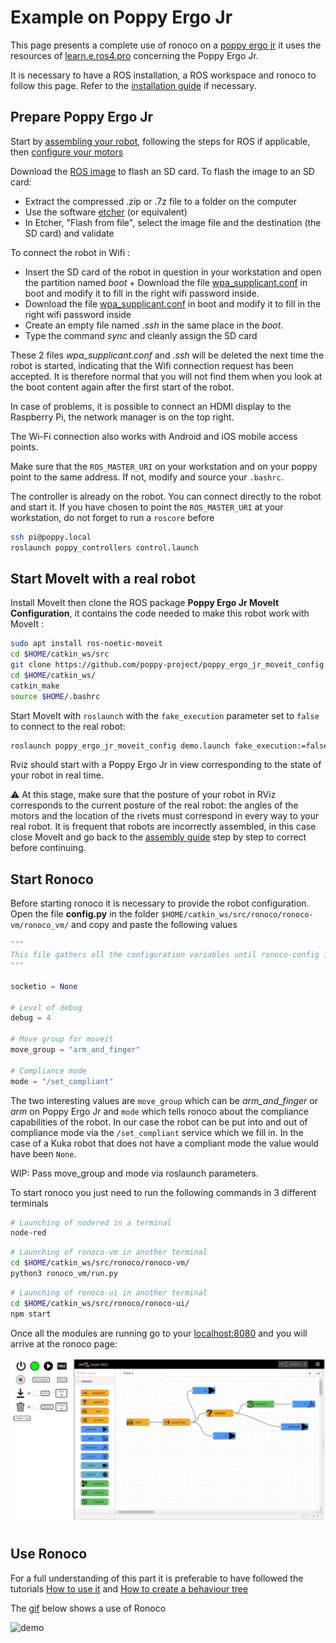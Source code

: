 # Example on Poppy Ergo Jr

This page presents a complete use of ronoco on a [poppy ergo jr](https://github.com/poppy-project/poppy-ergo-jr) it uses the resources of [learn.e.ros4.pro](https://learn.e.ros4.pro/fr/manipulation/ergo-jr/) concerning the Poppy Ergo Jr.

It is necessary to have a ROS installation, a ROS workspace and ronoco to follow this page. Refer to the [installation guide](installation.md) if necessary.

## Prepare Poppy Ergo Jr

Start by [assembling your robot](https://docs.poppy-project.org/fr/assembly-guides/ergo-jr/), following the steps for ROS if applicable, then [configure your motors](https://docs.poppy-project.org/fr/assembly-guides/ergo-jr/motor-configuration.html#32ter-configurer-les-moteurs-un-par-un-si-vous-utilisez-une-image-ros)

Download the [ROS image](https://github.com/poppy-project/poppy_controllers/releases/download/v1.0/poppy-ergo-jr-ros-melodic.img.zip) to flash an SD card. To flash the image to an SD card:
+ Extract the compressed .zip or .7z file to a folder on the computer
+ Use the software [etcher](https://www.balena.io/etcher/) (or equivalent)
+ In Etcher, "Flash from file", select the image file and the destination (the SD card) and validate

To connect the robot in Wifi :
+ Insert the SD card of the robot in question in your workstation and open the partition named *boot* + Download the file [wpa_supplicant.conf]() in boot and modify it to fill in the right wifi password inside.
+ Download the file [wpa_supplicant.conf](https://files.ros4.pro/wpa_supplicant.conf) in boot and modify it to fill in the right wifi password inside
+ Create an empty file named *.ssh* in the same place in the *boot*.
+ Type the command *sync* and cleanly assign the SD card

These 2 files *wpa_supplicant.conf* and *.ssh* will be deleted the next time the robot is started, indicating that the Wifi connection request has been accepted. It is therefore normal that you will not find them when you look at the boot content again after the first start of the robot.

In case of problems, it is possible to connect an HDMI display to the Raspberry Pi, the network manager is on the top right.

The Wi-Fi connection also works with Android and iOS mobile access points.

Make sure that the `ROS_MASTER_URI` on your workstation and on your poppy point to the same address. If not, modify and source your `.bashrc`.

The controller is already on the robot. You can connect directly to the robot and start it. If you have chosen to point the `ROS_MASTER_URI` at your workstation, do not forget to run a `roscore` before

```bash
ssh pi@poppy.local
roslaunch poppy_controllers control.launch
```
## Start MoveIt with a real robot

Install MoveIt then clone the ROS package **Poppy Ergo Jr MoveIt Configuration**, it contains the code needed to make this robot work with MoveIt :
```bash
sudo apt install ros-noetic-moveit
cd $HOME/catkin_ws/src
git clone https://github.com/poppy-project/poppy_ergo_jr_moveit_config.git
cd $HOME/catkin_ws/
catkin_make 
source $HOME/.bashrc
```

Start MoveIt with `roslaunch` with the `fake_execution` parameter set to `false` to connect to the real robot:
```bash
roslaunch poppy_ergo_jr_moveit_config demo.launch fake_execution:=false gripper:=true
```

Rviz should start with a Poppy Ergo Jr in view corresponding to the state of your robot in real time.

⚠️ At this stage, make sure that the posture of your robot in RViz corresponds to the current posture of the real robot: the angles of the motors and the location of the rivets must correspond in every way to your real robot. It is frequent that robots are incorrectly assembled, in this case close MoveIt and go back to the [assembly guide](https://docs.poppy-project.org/fr/assembly-guides/ergo-jr/) step by step to correct before continuing.

## Start Ronoco

Before starting ronoco it is necessary to provide the robot configuration. Open the file **config.py** in the folder `$HOME/catkin_ws/src/ronoco/ronoco-vm/ronoco_vm/` and copy and paste the following values
```py
"""
This file gathers all the configuration variables until ronoco-config is created
"""

socketio = None

# Level of debug
debug = 4

# Move group for moveit
move_group = "arm_and_finger"

# Compliance mode
mode = "/set_compliant"
```

The two interesting values are `move_group` which can be *arm_and_finger* or *arm* on Poppy Ergo Jr and `mode` which tells ronoco about the compliance capabilities of the robot. In our case the robot can be put into and out of compliance mode via the `/set_compliant` service which we fill in. In the case of a Kuka robot that does not have a compliant mode the value would have been `None`.

WIP: Pass move_group and mode via roslaunch parameters.

To start ronoco you just need to run the following commands in 3 different terminals

```bash
# Launching of nodered in a terminal
node-red
```
```bash
# Launching of ronoco-vm in another terminal
cd $HOME/catkin_ws/src/ronoco/ronoco-vm/
python3 ronoco_vm/run.py
```
```bash
# Launching of ronoco-ui in another terminal
cd $HOME/catkin_ws/src/ronoco/ronoco-ui/
npm start
```

Once all the modules are running go to your [localhost:8080](http://localhost:8080/) and you will arrive at the ronoco page:

![ronoco](../static/ronoco.png)

## Use Ronoco

For a full understanding of this part it is preferable to have followed the tutorials [How to use it](how-to-use-it.md) and [How to create a behaviour tree](bt.md)

The [gif](../static/demo.mp4) below shows a use of Ronoco

![demo](../static/demo.gif)